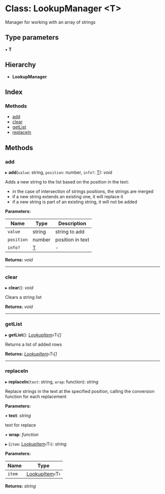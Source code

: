 
# Class: LookupManager <**T**>

Manager for working with an array of strings

## Type parameters

▪ **T**

## Hierarchy

* **LookupManager**

## Index

### Methods

* [add](lookupmanager.md#add)
* [clear](lookupmanager.md#clear)
* [getList](lookupmanager.md#getlist)
* [replaceIn](lookupmanager.md#replacein)

## Methods

###  add

▸ **add**(`value`: string, `position`: number, `info?`: [T](undefined)): *void*

Adds a new string to the list based on the position in the text:
-   in the case of intersection of strings positions, the strings are merged
-   if a new string extends an existing one, it will replace it
-   if a new string is part of an existing string, it will not be added

**Parameters:**

Name | Type | Description |
------ | ------ | ------ |
`value` | string | string to add |
`position` | number | position in text  |
`info?` | [T](undefined) | - |

**Returns:** *void*

___

###  clear

▸ **clear**(): *void*

Clears a string list

**Returns:** *void*

___

###  getList

▸ **getList**(): *[LookupItem](lookupitem.md)‹T›[]*

Returns a list of added rows

**Returns:** *[LookupItem](lookupitem.md)‹T›[]*

___

###  replaceIn

▸ **replaceIn**(`text`: string, `wrap`: function): *string*

Replace strings in the text at the specified position, calling the conversion function for each replacement

**Parameters:**

▪ **text**: *string*

text for replace

▪ **wrap**: *function*

▸ (`item`: [LookupItem](lookupitem.md)‹T›): *string*

**Parameters:**

Name | Type |
------ | ------ |
`item` | [LookupItem](lookupitem.md)‹T› |

**Returns:** *string*
